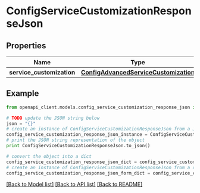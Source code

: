 # ConfigServiceCustomizationResponseJson


## Properties

Name | Type | Description | Notes
------------ | ------------- | ------------- | -------------
**service_customization** | [**ConfigAdvancedServiceCustomization**](ConfigAdvancedServiceCustomization.md) |  | 

## Example

```python
from openapi_client.models.config_service_customization_response_json import ConfigServiceCustomizationResponseJson

# TODO update the JSON string below
json = "{}"
# create an instance of ConfigServiceCustomizationResponseJson from a JSON string
config_service_customization_response_json_instance = ConfigServiceCustomizationResponseJson.from_json(json)
# print the JSON string representation of the object
print ConfigServiceCustomizationResponseJson.to_json()

# convert the object into a dict
config_service_customization_response_json_dict = config_service_customization_response_json_instance.to_dict()
# create an instance of ConfigServiceCustomizationResponseJson from a dict
config_service_customization_response_json_form_dict = config_service_customization_response_json.from_dict(config_service_customization_response_json_dict)
```
[[Back to Model list]](../README.md#documentation-for-models) [[Back to API list]](../README.md#documentation-for-api-endpoints) [[Back to README]](../README.md)


